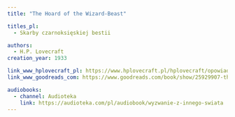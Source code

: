 ```yaml
---
title: "The Hoard of the Wizard-Beast"

titles_pl:
  - Skarby czarnoksięskiej bestii

authors:
  - H.P. Lovecraft
creation_year: 1933

link_www_hplovecraft_pl: https://www.hplovecraft.pl/hplovecraft/opowiadania-nowele-powiesci/the-hoard-of-the-wizard-beast/
link_www_goodreads_com: https://www.goodreads.com/book/show/25929907-the-hoard-of-the-wizard-beast

audiobooks:
  - channel: Audioteka
    link: https://audioteka.com/pl/audiobook/wyzwanie-z-innego-swiata
---
```


